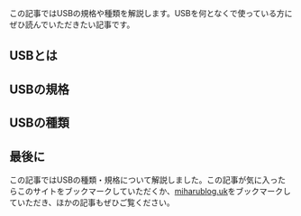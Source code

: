 この記事ではUSBの規格や種類を解説します。USBを何となくで使っている方にぜひ読んでいただきたい記事です。

## USBとは

## USBの規格

## USBの種類

## 最後に
この記事ではUSBの種類・規格について解説しました。この記事が気に入ったらこのサイトをブックマークしていただくか、[miharublog.uk](https://miharublog.uk)をブックマークしていただき、ほかの記事もぜひご覧ください。
